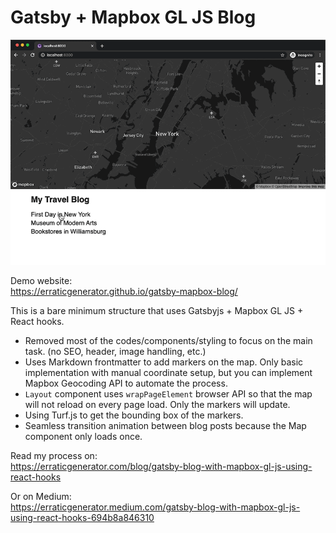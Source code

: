 # Gatsby + Mapbox GL JS Blog

![website demo](./demo.gif)

Demo website:  
https://erraticgenerator.github.io/gatsby-mapbox-blog/

This is a bare minimum structure that uses Gatsbyjs + Mapbox GL JS + React hooks.

- Removed most of the codes/components/styling to focus on the main task. (no SEO, header, image handling, etc.)
- Uses Markdown frontmatter to add markers on the map. Only basic implementation with manual coordinate setup, but you can implement Mapbox Geocoding API to automate the process.
- `Layout` component uses `wrapPageElement` browser API so that the map will not reload on every page load. Only the markers will update.
- Using Turf.js to get the bounding box of the markers.
- Seamless transition animation between blog posts because the Map component only loads once.

Read my process on:  
https://erraticgenerator.com/blog/gatsby-blog-with-mapbox-gl-js-using-react-hooks

Or on Medium:  
https://erraticgenerator.medium.com/gatsby-blog-with-mapbox-gl-js-using-react-hooks-694b8a846310

